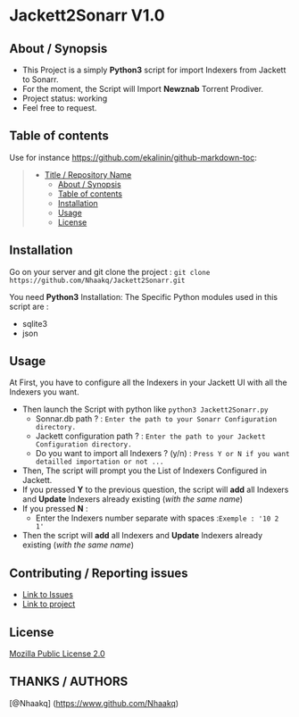 # Jackett2Sonarr V1.0

## About / Synopsis

* This Project is a simply **Python3** script for import Indexers from Jackett to Sonarr.
* For the moment, the Script will Import **Newznab** Torrent Prodiver.
* Project status: working
* Feel free to request.

## Table of contents

Use for instance <https://github.com/ekalinin/github-markdown-toc>:

> * [Title / Repository Name](#title--repository-name)
>   * [About / Synopsis](#about--synopsis)
>   * [Table of contents](#table-of-contents)
>   * [Installation](#installation)
>   * [Usage](#usage)
>   * [License](#license)

## Installation

Go on your server and git clone the project :
    ```git clone https://github.com/Nhaakq/Jackett2Sonarr.git```

You need **Python3** Installation: 
The Specific Python modules used in this script are :
* sqlite3
* json

## Usage
At First, you have to configure all the Indexers in your Jackett UI with all the Indexers you want.
- Then launch the Script with python like ```python3 Jackett2Sonarr.py```
    - Sonnar.db path ? : ```Enter the path to your Sonarr Configuration directory.```
    - Jackett configuration path ?  : ```Enter the path to your Jackett Configuration directory.```
    - Do you want to import all Indexers ? (y/n) : ```Press Y or N if you want detailled importation or not ...```
- Then, The script will prompt you the List of Indexers Configured in Jackett.
- If you pressed **Y** to the previous question, the script will **add** all Indexers and **Update** Indexers already existing (*with the same name*)
- If you pressed **N** :
    - Enter the Indexers number separate with spaces :```Exemple : '10 2 1' ```
- Then the script will **add** all Indexers and **Update** Indexers already existing (*with the same name*)


## Contributing / Reporting issues

* [Link to Issues](https://github.com/Nhaakq/Jackett2Sonarr/issues/new)
* [Link to project](https://github.com/Nhaakq/Jackett2Sonarr)

## License

[Mozilla Public License 2.0](https://www.mozilla.org/en-US/MPL/)

## THANKS / AUTHORS
 [@Nhaakq] (https://www.github.com/Nhaakq)
